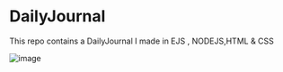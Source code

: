 # DailyJournal
This repo contains a DailyJournal I made in EJS , NODEJS,HTML &amp; CSS

![image](https://user-images.githubusercontent.com/82470912/122678624-9724f700-d1b5-11eb-88c2-eda29c6300fd.png)
